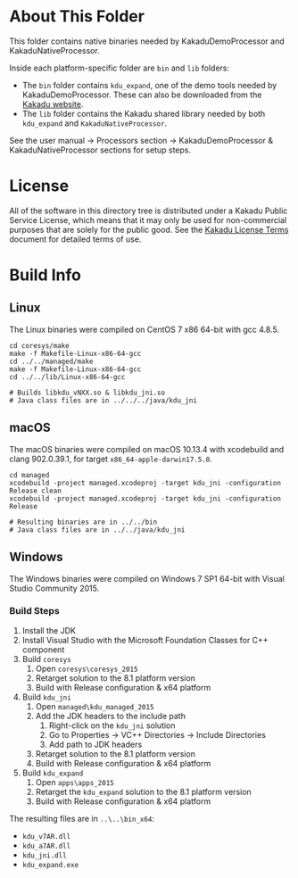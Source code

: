 # About This Folder

This folder contains native binaries needed by KakaduDemoProcessor and
KakaduNativeProcessor.

Inside each platform-specific folder are `bin` and `lib` folders:

* The `bin` folder contains `kdu_expand`, one of the demo tools needed by
  KakaduDemoProcessor. These can also be downloaded from the
  [Kakadu website](http://kakadusoftware.com/downloads/).
* The `lib` folder contains the Kakadu shared library needed by both
  `kdu_expand` and `KakaduNativeProcessor`.

See the user manual -> Processors section -> KakaduDemoProcessor &
KakaduNativeProcessor sections for setup steps.

# License

All of the software in this directory tree is distributed under a Kakadu Public
Service License, which means that it may only be used for non-commercial
purposes that are solely for the public good. See the
[Kakadu License Terms](http://kakadusoftware.com/wp-content/uploads/2014/06/Kakadu-Licence-Terms-Feb-2018.pdf)
document for detailed terms of use.

# Build Info

## Linux

The Linux binaries were compiled on CentOS 7 x86 64-bit with gcc 4.8.5.

```
cd coresys/make
make -f Makefile-Linux-x86-64-gcc
cd ../../managed/make
make -f Makefile-Linux-x86-64-gcc
cd ../../lib/Linux-x86-64-gcc

# Builds libkdu_vNXX.so & libkdu_jni.so
# Java class files are in ../../../java/kdu_jni
```

## macOS

The macOS binaries were compiled on macOS 10.13.4 with xcodebuild and
clang 902.0.39.1, for target `x86_64-apple-darwin17.5.0`.

```
cd managed
xcodebuild -project managed.xcodeproj -target kdu_jni -configuration Release clean
xcodebuild -project managed.xcodeproj -target kdu_jni -configuration Release

# Resulting binaries are in ../../bin
# Java class files are in ../../java/kdu_jni
```

## Windows

The Windows binaries were compiled on Windows 7 SP1 64-bit with Visual
Studio Community 2015.

### Build Steps

1. Install the JDK
2. Install Visual Studio with the Microsoft Foundation Classes for C++
   component
3. Build `coresys`
    1. Open `coresys\coresys_2015`
    2. Retarget solution to the 8.1 platform version
    3. Build with Release configuration & x64 platform
4. Build `kdu_jni`
    1. Open `managed\kdu_managed_2015`
    2. Add the JDK headers to the include path
        1. Right-click on the `kdu_jni` solution
        2. Go to Properties -> VC++ Directories -> Include Directories
        3. Add path to JDK headers
    3. Retarget solution to the 8.1 platform version
    4. Build with Release configuration & x64 platform
5. Build `kdu_expand`
    1. Open `apps\apps_2015`
    2. Retarget the `kdu_expand` solution to the 8.1 platform version
    3. Build with Release configuration & x64 platform

The resulting files are in `..\..\bin_x64`:
  * `kdu_v7AR.dll`
  * `kdu_a7AR.dll`
  * `kdu_jni.dll`
  * `kdu_expand.exe`
